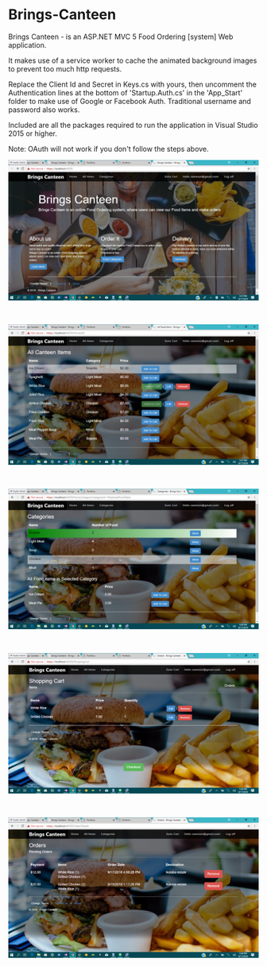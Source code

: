 # Brings-Canteen
Brings Canteen - is an ASP.NET MVC 5 Food Ordering [system] Web application.

It makes use of a service worker to cache the animated background images to prevent too much http requests.

Replace the Client Id and Secret in Keys.cs with yours, then uncomment the Authentication lines at the bottom of 'Startup.Auth.cs' in the 'App_Start' folder to make use of Google or Facebook Auth.
Traditional username and password also works.


Included are all the packages required to run the application in Visual Studio 2015 or higher.

Note: OAuth will not work if you don't follow the steps above.

<p align="center"><img src="./srcshots/one.png?raw=true" alt="Home" /></p>

<br />
<p align="center"><img src="./srcshots/two.png?raw=true" alt="All items" /></p>

<br />

<p align="center"><img src="./srcshots/three.png?raw=true" alt="Categories" /></p>

<br />

<p align="center"><img src="./srcshots/four.png?raw=true" alt="Shopping Cart" /></p>

<br />

<p align="center"><img src="./srcshots/six.png?raw=true" alt="Orders" /></p>
